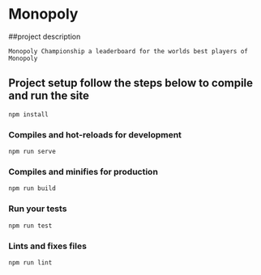 # Monopoly

##project description
```
Monopoly Championship a leaderboard for the worlds best players of Monopoly
```

## Project setup follow the steps below to compile and run the site
```
npm install
```

### Compiles and hot-reloads for development
```
npm run serve
```

### Compiles and minifies for production
```
npm run build
```

### Run your tests
```
npm run test
```

### Lints and fixes files
```
npm run lint
```
